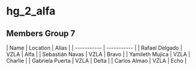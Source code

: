 # hg_2_alfa

## Members Group 7

| Name | Location | Alias |
| ----------- | ----------- |
| Rafael Delgado | VZLA | Alfa |
| Sebastián Navas | VZLA | Bravo |
| Yamileth Mujica | VZLA | Charlie |
| Gabriela Puerta | VZLA | Delta |
| Carlos Almao | VZLA | Echo |

